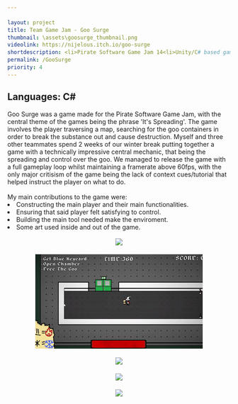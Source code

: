 ```yaml
---

layout: project
title: Team Game Jam - Goo Surge
thumbnail: \assets\goosurge_thumbnail.png
videolink: https://nijelous.itch.io/goo-surge
shortdescription: <li>Pirate Software Game Jam 14<li>Unity/C# based game with team<li>2 week development
permalink: /GooSurge
priority: 4
---
```

<h2>Languages: C#</h2>
Goo Surge was a game made for the Pirate Software Game Jam, with the central theme of the games being the phrase 'It's Spreading'. The game involves the player traversing a map, searching for the goo containers in order to break the substance out and cause destruction. Myself and three other teammates spend 2 weeks of our winter break putting together a game with a technically impressive central mechanic, that being the spreading and control over the goo. We managed to release the game with a full gameplay loop whilst maintaining a framerate above 60fps, with the only major critisism of the game being the lack of context cues/tutorial that helped instruct the player on what to do.<br><br>
My main contributions to the game were:
<li>Constructing the main player and their main functionalities.
<li>Ensuring that said player felt satisfying to control.
<li>Building the main tool needed make the enviroment.
<li>Some art used inside and out of the game.<br><br>

<center><img src="assets/gs_mousecam.gif"><br></center><br>
<center><img src="assets/gs_mousecamsnap.gif"><br></center><br>
<center><img src="assets/gs_movement.gif"><br></center><br>
<center><img src="assets/gs_movementlock.gif"><br></center><br>
<center><img src="assets/gs_spellcast.gif"><br></center><br>

